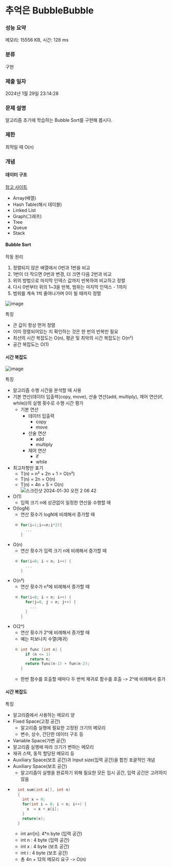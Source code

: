 # 추억은 BubbleBubble 


### 성능 요약

메모리: 15556 KB, 시간: 128 ms

### 분류

구현

### 제출 일자

2024년 1월 29일 23:14:28

### 문제 설명

<p>알고리즘 초기에 학습하는 Bubble Sort를 구현해 봅시다.</p>

### 제한 

 <p>최적일 때 O(n)</p>

### 개념

#### 데이터 구조

[참고 사이트](https://medium.com/karuna-sehgal/a-simplifed-expanation-about-data-structures-ddaddd209737)
- Array(배열)
- Hash Table(해시 테이블)
- Linked List
- Graph(그래프)
- Tree
- Queue
- Stack

#### Bubble Sort

 <p>작동 원리</p>  

 1. 정렬되지 않은 배열에서 0번과 1번을 비교
 2. 1번이 더 작으면 0번과 변경, 더 크면 다음 2번과 비교
 3. 위의 방법으로 마지막 인덱스 값까지 반복하여 비교하고 정렬
 4. 다시 0번부터 위의 1~3을 반복, 범위는 마지막 인덱스 - 1까지
 5. 범위를 계속 1씩 줄여나가며 0이 될 때까지 정렬

![image](https://github.com/21dbwls12/TIL/assets/139525941/79d56ebc-7dd8-41d7-b0a6-2e62422c5531)

<p>특징</p>

- 큰 값이 항상 먼저 정렬
- 이미 정렬되어있는 지 확인하는 것은 한 번의 반복만 필요
- 최선의 시간 복잡도는 O(n), 평균 및 최악의 시간 복잡도는 O(n²)
- 공간 복잡도는 O(1)

#### 시간 복잡도

![image](https://github.com/21dbwls12/TIL/assets/139525941/86f1518f-d36d-4ef2-b81a-c06ee6c6395c)

<p>특징</p>

- 알고리즘 수행 시간을 분석할 때 사용
- 기본 연산(데이터 입출력(copy, move), 산술 연산(add, multiply), 제어 연산(if, while))의 실행 횟수로 수행 시간 평가
  - 기본 연산
    - 데이터 입출력
      - copy
      - move
    - 산술 연산
      - add
      - multiply
    - 제어 연산
      - if
      - while
- 최고차항만 표기
  - T(n) = n² + 2n + 1 = O(n²)
  - T(n) = 2n = O(n)
  - T(n) = 4n + 5 = O(n)  
![스크린샷 2024-01-30 오전 2 06 42](https://github.com/21dbwls12/TIL/assets/139525941/730cfa72-529e-423e-a7df-3697f6a5125f)
- O(1)
  - 입력 크기 n에 상관없이 일정한 연산을 수행할 때
- O(logN)
  - 연산 횟수가 logN에 비례해서 증가할 때
  - ```c
    for(i=1;i<=n;i*2){
      ...
    }
    ```
- O(n)
  - 연산 횟수가 입력 크기 n에 비례해서 증가할 때
  - ```c
    for(i=0; i < n; i++) {
      ...
    }
    ```
- O(n²)
  - 연산 횟수가 n²에 비례해서 증가할 때
  - ```c
    for(i=0; i < n; i++) {
      for(j=0, j < n; j++) {
        ...
      }
    }
    ```
- O(2ⁿ)
  - 연산 횟수가 2ⁿ에 비례해서 증가할 때
  - 예는 피보나치 수열(재귀)
  - ```c
    int func (int n) {
      if (n <= 1) 
        return n;
      return func(n-1) + fun(n-2);
    }
    ```
  - 한번 함수를 호출할 때마다 두 번씩 재귀로 함수를 호출 -> 2ⁿ에 비례해서 증가

#### 시간 복잡도

<p>특징</p>

- 알고리즘에서 사용하는 메모리 양
- Fixed Space(고정 공간)
  -  알고리즘 실행에 필요한 고정된 크기의 메모리
  -  변수, 상수, 간단한 데이터 구조 등
-  Variable Space(가변 공간)
  -  알고리즘 실행에 따라 크기가 변하는 메모리
  -  재귀 스택, 동적 할당된 메모리 등
-  Auxiliary Space(보조 공간)과 Input size(입력 공간)을 합친 포괄적인 개념
  - Auxiliary Space(보조 공간)
    - 알고리즘이 실행을 완료하기 위해 필요한 모든 임시 공간, 입력 공간은 고려하지 않음
- ```c
    int sum(int a[], int n)
    {
      int x = 0;		
      for(int i = 0; i < n; i++) {
        x  = x + a[i];
      }
      return(x);
    }
    ```
  - int arr[n]: 4*n byte (입력 공간)
  - int n : 4 byte (입력 공간)
  - int x : 4 byte (보조 공간)
  - int i : 4 byte (보조 공간)
  - 총 4n + 12의 메모리 요구 -> O(n)
